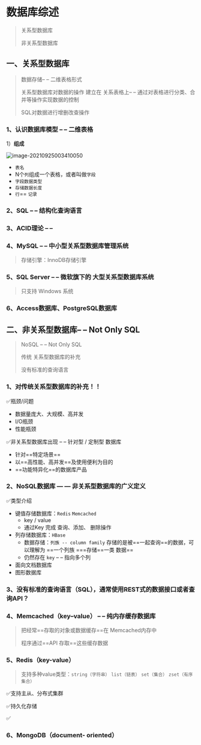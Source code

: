 # 数据库综述

>关系型数据库
>
>非关系型数据库

## 一、关系型数据库

>数据存储– – 二维表格形式
>
>关系型数据库对数据的操作 建立在 关系表格上– – 通过对表格进行分类、合并等操作实现数据的控制
>
>SQL对数据进行增删改查操作

### 1、认识数据库模型 – – 二维表格

1）**组成**

![image-20210925003410050](H:\笔记\Note_Code\images\关系型数据库表格.png)

- `表名`
- N个``列``组成一个表格，或者叫做`字段`
- `字段数据类型`
- ``存储数据长度``
- `行`== `记录`

### 2、SQL – – 结构化查询语言

### 3、ACID理论 – –

### 4、MySQL  – – 中小型关系型数据库管理系统

>存储引擎：InnoDB存储引擎

### 5、SQL Server – – 微软旗下的 大型关系型数据库系统

>只支持 Windows 系统

### 6、Access数据库、PostgreSQL数据库

## 二、非关系型数据库– – Not Only SQL

>NoSQL – – Not Only SQL
>
>传统 关系型数据库的补充
>
>没有标准的查询语言

### 1、对传统关系型数据库的补充！！

✅瓶颈/问题

- 数据量庞大、大规模、高并发
- I/O瓶颈
- 性能瓶颈

✅非关系型数据库出现 – – 针对型 / 定制型 数据库

- 针对==特定场景==
- 以==高性能、高并发==及使用便利为目的
- ==功能特异化==的数据库产品

### 2、NoSQL数据库 — — 非关系型数据库的广义定义

✅类型介绍

- 键值存储数据库：`Redis` `Memcached`
  - key / value
  - 通过Key 完成 查询、添加、 删除操作
- 列存储数据库：`HBase`
  - 数据存储：`列族 -- column family` 存储的是被==一起查询==的数据，可以理解为 ==一个列族 ===存储==一类 数据==
  - 仍然存在 `key` – – 指向多个列
- 面向文档数据库
- 图形数据库

### 3、没有标准的查询语言（SQL），通常使用REST式的数据接口或者查询API？

### 4、Memcached（key–value） –  – 纯内存缓存数据库

>把经常==存取的对象或数据缓存==在 Memcached内存中
>
>程序通过==API 存取==这些缓存数据

### 5、Redis（key-value）

>支持多种value类型：`string（字符串）` `list（链表）` `set（集合）` `zset（有序集合）`

✅支持主从、分布式集群

✅持久化存储

✅

### 6、MongoDB（document- oriented）





